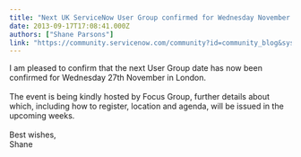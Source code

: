 ```yaml
---
title: "Next UK ServiceNow User Group confirmed for Wednesday November th"
date: 2013-09-17T17:08:41.000Z
authors: ["Shane Parsons"]
link: "https://community.servicenow.com/community?id=community_blog&sys_id=ec9d6a69dbd0dbc01dcaf3231f9619e8"
---
```

<p>I am pleased to confirm that the next User Group date has now been confirmed for Wednesday 27th November in London. <br /> <br />The event is being kindly hosted by Focus Group, further details about which, including how to register, location and agenda, will be issued in the upcoming weeks. <br /><br />Best wishes,<br />Shane</p>